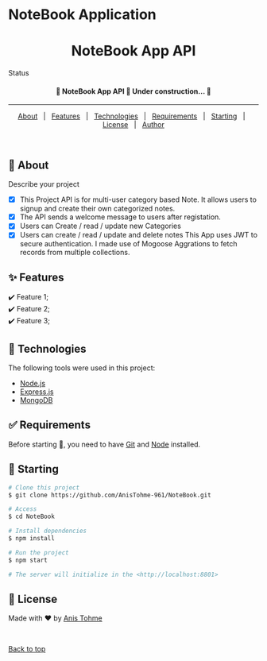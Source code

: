 # NoteBook Application 


<h1 align="center">NoteBook App API</h1>

Status

<h4 align="center"> 
	🚧  NoteBook App API 🚀 Under construction...  🚧
</h4> 

<hr>

<p align="center">
  <a href="#dart-about">About</a> &#xa0; | &#xa0; 
  <a href="#sparkles-features">Features</a> &#xa0; | &#xa0;
  <a href="#rocket-technologies">Technologies</a> &#xa0; | &#xa0;
  <a href="#white_check_mark-requirements">Requirements</a> &#xa0; | &#xa0;
  <a href="#checkered_flag-starting">Starting</a> &#xa0; | &#xa0;
  <a href="#memo-license">License</a> &#xa0; | &#xa0;
  <a href="https://github.com/Pukka-Technologies" target="_blank">Author</a>
</p>

<br>

## :dart: About ##

Describe your project

- [x] This Project API is for multi-user category based Note. It allows users to signup and create their own categorized notes.
- [x] The API sends a welcome message to users after registation.
- [x] Users can Create / read / update new Categories
- [x] Users can create / read / update and delete notes
This App uses JWT to secure authentication. I made use of Mogoose Aggrations to fetch records from multiple collections.

## :sparkles: Features ##

:heavy_check_mark: Feature 1;\
:heavy_check_mark: Feature 2;\
:heavy_check_mark: Feature 3;

## :rocket: Technologies ##

The following tools were used in this project:

- [Node.js](https://nodejs.org/en/)
- [Express.js](https://expressjs.com/)
- [MongoDB](https://www.mongodb.com/)

## :white_check_mark: Requirements ##

Before starting :checkered_flag:, you need to have [Git](https://git-scm.com) and [Node](https://nodejs.org/en/) installed.

## :checkered_flag: Starting ##

```bash
# Clone this project
$ git clone https://github.com/AnisTohme-961/NoteBook.git

# Access
$ cd NoteBook

# Install dependencies
$ npm install

# Run the project
$ npm start

# The server will initialize in the <http://localhost:8801>
```

## :memo: License ##

<!-- This project is under license from MIT. For more details, see the [LICENSE](LICENSE.md) file. -->


Made with :heart: by [Anis Tohme](https://github.com/AnisTohme-961)



&#xa0;

<a href="#top">Back to top</a>

